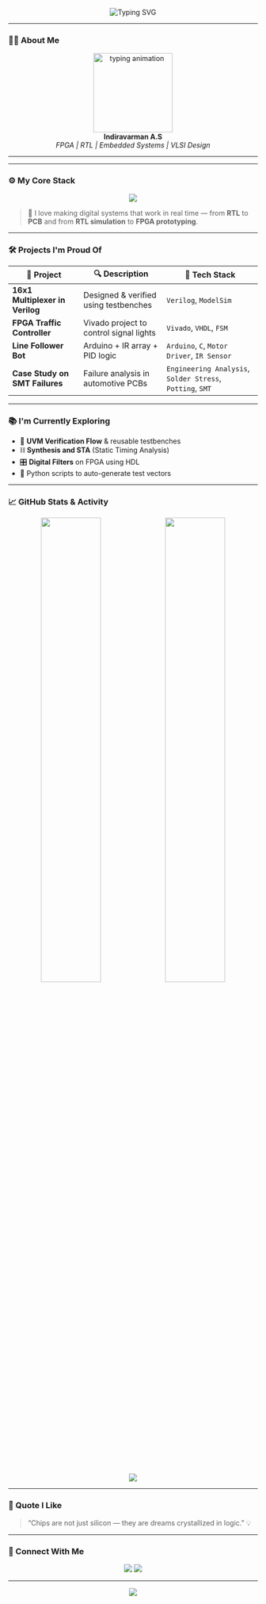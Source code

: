 <!-- Aesthetic GitHub Profile README for indiravarman -->

<p align="center">
  <img src="https://readme-typing-svg.demolab.com?font=Fira+Code&duration=3000&pause=1000&center=true&width=435&lines=Hi+%F0%9F%91%8B%2C+I'm+Indiravarman!;FPGA+%7C+VLSI+%7C+Embedded+Systems+%7C+RTL;Welcome+to+my+Hardware+World+%F0%9F%8C%90" alt="Typing SVG" />
</p>

---

### 👨‍💻 About Me

<div align="center">
  <img src="https://media.giphy.com/media/l4FGuhL4U2WyjdkaY/giphy.gif" width="160" alt="typing animation" />
</div>

<div align="center">
  <b>Indiravarman A.S</b><br/>
  <i>FPGA | RTL | Embedded Systems | VLSI Design</i>
</div>

---

---

### ⚙️ My Core Stack

<p align="center">
  <img src="https://skillicons.dev/icons?i=verilog,vhdl,vivado,c,arduino,github,py,cadence" />
</p>

> 🧠 I love making digital systems that work in real time — from **RTL** to **PCB** and from **RTL simulation** to **FPGA prototyping**.

---

### 🛠 Projects I'm Proud Of

| 🚀 Project | 🔍 Description | 📂 Tech Stack |
|-----------|----------------|----------------|
| **16x1 Multiplexer in Verilog** | Designed & verified using testbenches | `Verilog`, `ModelSim` |
| **FPGA Traffic Controller** | Vivado project to control signal lights | `Vivado`, `VHDL`, `FSM` |
| **Line Follower Bot** | Arduino + IR array + PID logic | `Arduino`, `C`, `Motor Driver`, `IR Sensor` |
| **Case Study on SMT Failures** | Failure analysis in automotive PCBs | `Engineering Analysis`, `Solder Stress`, `Potting`, `SMT` |

---

### 📚 I'm Currently Exploring

- 🔬 **UVM Verification Flow** & reusable testbenches  
- ⛓️ **Synthesis and STA** (Static Timing Analysis)  
- 🎛️ **Digital Filters** on FPGA using HDL  
- 🧩 Python scripts to auto-generate test vectors

---

### 📈 GitHub Stats & Activity

<div align="center">
  <img width="49%" src="https://github-readme-stats.vercel.app/api?username=indiravarman&show_icons=true&theme=github_dark&hide_border=true" />
  <img width="49%" src="https://github-readme-streak-stats.herokuapp.com/?user=indiravarman&theme=github-dark&hide_border=true" />
  <br><br>
  <img src="https://github-readme-stats.vercel.app/api/top-langs/?username=indiravarman&layout=compact&theme=github_dark&hide_border=true" />
</div>

---

### 💬 Quote I Like

> “Chips are not just silicon — they are dreams crystallized in logic.” 💡

---

### 🤝 Connect With Me

<p align="center">
  <a href="mailto:asindiravarman@gmail.com"><img src="https://img.shields.io/badge/Gmail-asindiravarman@gmail.com-D14836?style=for-the-badge&logo=gmail&logoColor=white"/></a>
  <a href="https://linkedin.com/in/indiravarmanAS"><img src="https://img.shields.io/badge/LinkedIn-Indiravarman-blue?style=for-the-badge&logo=linkedin&logoColor=white"/></a>
</p>

---



<p align="center">
  <img src="https://capsule-render.vercel.app/api?type=waving&color=gradient&height=120&section=footer"/>
</p>
